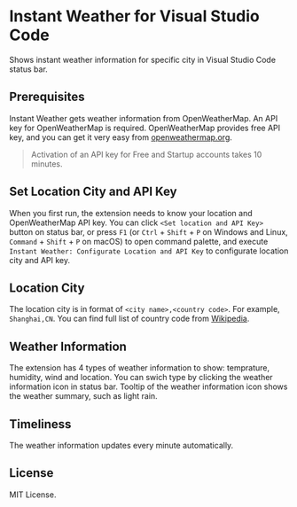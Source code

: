 # Instant Weather for Visual Studio Code

Shows instant weather information for specific city in Visual Studio Code status bar.

## Prerequisites

Instant Weather gets weather information from OpenWeatherMap. An API key for OpenWeatherMap is required. OpenWeatherMap provides free API key, and you can get it very easy from [openweathermap.org](https://openweathermap.org/).

> Activation of an API key for Free and Startup accounts takes 10 minutes.

## Set Location City and API Key

When you first run, the extension needs to know your location and OpenWeatherMap API key. You can click `<Set location and API Key>` button on status bar, or press `F1` (or `Ctrl` + `Shift` + `P` on Windows and Linux, `Command` + `Shift` + `P` on macOS) to open command palette, and execute `Instant Weather: Configurate Location and API Key` to configurate location city and API key.

## Location City

The location city is in format of `<city name>,<country code>`. For example, `Shanghai,CN`. You can find full list of country code from [Wikipedia](https://en.wikipedia.org/wiki/ISO_3166-1#Current_codes).

## Weather Information

The extension has 4 types of weather information to show: temprature, humidity, wind and location. You can swich type by clicking the weather information icon in status bar. Tooltip of the weather information icon shows the weather summary, such as light rain.

## Timeliness

The weather information updates every minute automatically.

## License

MIT License.